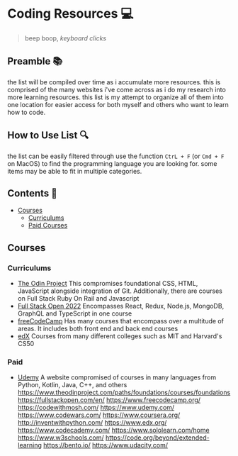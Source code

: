 # Coding Resources 💻

>beep boop, *keyboard clicks*

## Preamble 📚
the list will be compiled over time as i accumulate more resources. this is comprised of the many websites i've come across as i do my research into more learning resources. this list is my attempt to organize all of them into one location for easier access for both myself and others who want to learn how to code.

## How to Use List 🔍
the list can be easily filtered through use the function `CtrL + F` (or `Cmd + F` on MacOS) to find the programming language you are looking for. some items may be able to fit in multiple categories.

## Contents 📑
- [Courses](#Courses)
  - [Curriculums](#Curriculums)  
  - [Paid Courses](#Paid)

## Courses

### Curriculums
- [The Odin Project](https://www.theodinproject.com/) This compromises foundational CSS, HTML, JavaScript alongside integration of Git. Additionally, there are courses on Full Stack Ruby On Rail and Javascript
- [Full Stack Open 2022](https://fullstackopen.com/en/) Encompasses React, Redux, Node.js, MongoDB, GraphQL and TypeScript in one course
- [freeCodeCamp](https://www.freecodecamp.org/) Has many courses that encompass over a multitude of areas. It includes both front end and back end courses
- [edX](https://www.edx.org/) Courses from many different colleges such as MIT and Harvard's CS50

### Paid
- [Udemy](https://www.udemy.com/) A website compromised of courses in many languages from Python, Kotlin, Java, C++, and others
https://www.theodinproject.com/paths/foundations/courses/foundations
https://fullstackopen.com/en/
https://www.freecodecamp.org/
https://codewithmosh.com/
https://www.udemy.com/
https://www.codewars.com/
https://www.coursera.org/
http://inventwithpython.com/
https://www.edx.org/
https://www.codecademy.com/
https://www.sololearn.com/home
https://www.w3schools.com/
https://code.org/beyond/extended-learning
https://bento.io/
https://www.udacity.com/



